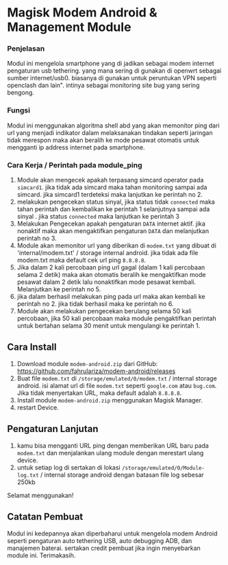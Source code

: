 # Magisk Modem Android & Management Module
### Penjelasan
Modul ini mengelola smartphone yang di jadikan sebagai modem internet pengaturan usb tethering. yang mana sering di gunakan di openwrt sebagai sumber internet/usb0. biasanya di gunakan untuk peruntukan VPN seperti openclash dan lain". intinya sebagai monitoring site bug yang sering bengong.

### Fungsi
Modul ini menggunakan algoritma shell abd yang akan memonitor ping dari url yang menjadi indikator dalam melaksanakan tindakan seperti jaringan tidak merespon maka akan beralih ke mode pesawat otomatis untuk mengganti ip address internet pada smartphone.

### Cara Kerja / Perintah pada module_ping
 1. Module akan mengecek apakah terpasang simcard operator pada `simcard1`. jika tidak ada simcard maka tahan monitoring sampai ada simcard. jika simcard1 terdeteksi maka lanjutkan ke perintah no 2.
 2. melakukan pengecekan status sinyal, jika status tidak `connected` maka tahan perintah dan kembalikan ke perintah 1 selanjutnya sampai ada sinyal . jika status `connected` maka lanjutkan ke perintah 3 
 3. Melakukan Pengecekan apakah pengaturan `DATA` internet aktif. jika nonaktif maka akan mengaktifkan pengaturan `DATA` dan melanjutkan perintah no 3.
 4. Module akan memonitor url yang diberikan di `modem.txt` yang dibuat di 'internal/modem.txt' / storage internal android. jika tidak ada file modem.txt maka default cek url ping `8.8.8.8`.
 5. Jika dalam 2 kali percobaan ping url gagal (dalam 1 kali percobaan selama 2 detik) maka akan otomatis beralih ke mengaktifkan mode pesawat dalam 2 detik lalu nonaktifkan mode pesawat kembali. Melanjutkan ke perintah no 5.
 6. jika dalam berhasil melakukan ping pada url maka akan kembali ke perintah no 2. jika tidak berhasil maka ke perintah no 6.
 7. Module akan melakukan pengecekan berulang selama 50 kali percobaan, jika 50 kali percobaan maka module pengaktifkan perintah untuk bertahan selama 30 menit untuk mengulangi ke perintah 1.

## Cara Install

1. Download module `modem-android.zip` dari GitHub: https://github.com/fahrulariza/modem-android/releases
2. Buat file `modem.txt` di `/storage/emulated/0/modem.txt` / internal storage android. isi alamat url di file `modem.txt` seperti `google.com` atau `bug.com`. Jika tidak menyertakan URL, maka default adalah `8.8.8.8`.
3. Install module `modem-android.zip` menggunakan Magisk Manager.
4. restart Device.
   
## Pengaturan Lanjutan
1. kamu bisa mengganti URL ping dengan memberikan URL baru pada `modem.txt` dan menjalankan ulang module dengan merestart ulang device.
2. untuk setiap log di sertakan di lokasi `/storage/emulated/0/Module-log.txt` / internal storage android dengan batasan file log sebesar 250kb

Selamat menggunakan!

## Catatan Pembuat
Modul ini kedepannya akan diperbaharui untuk mengelola modem Android seperti pengaturan auto tethering USB, auto debugging ADB, dan manajemen baterai.
sertakan credit pembuat jika ingin menyebarkan module ini.
Terimakasih.
